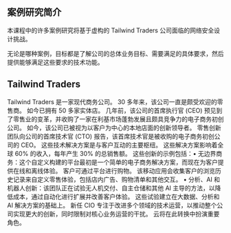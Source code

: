 ## <a name="case-study-introduction"></a>案例研究简介

本课程中的许多案例研究将基于虚构的 Tailwind Traders 公司面临的网络安全设计挑战。

无论是哪种案例，目标都是了解公司的总体业务目标、需要满足的具体要求，然后提供能够满足这些要求的技术功能。

## <a name="tailwind-traders"></a>Tailwind Traders
 
Tailwind Traders 是一家现代商务公司。 30 多年来，该公司一直是颇受欢迎的零售商。 如今已拥有 50 多家实体店。 几年前，该公司的首席执行官 (CEO) 预见到了零售业的变革，并收购了一家在利基市场蓬勃发展且颇具竞争力的电子商务初创公司。 如今，该公司已被视为以客户为中心的本地店面的创新领导者。 零售创新团队向公司的首席技术官 (CTO) 报告，该首席技术官是被收购的电子商务初创公司的 CEO。 这些技术解决方案是与客户互动的主要枢纽。 这些解决方案影响着全球 60% 的收入，每年产生 30% 的总销售额。 这些创新的示例包括：•   无边界商务：这个自定义构建的平台最初是一个简单的电子商务解决方案，而现在为客户提供在线和离线体验。 客户可通过平台进行购物。 该移动应用会收集客户的浏览历史记录来自定义零售体验，包括店内广告、购物清单和其他交互。
•   分析、AI 和机器人创新：该团队正在试验无人机交付、自主仓储和其他 AI 主导的方法，以降低成本，通过自动化进行扩展并改善客户体验。 这些试验建立在大数据、分析和 AI 解决方案的基础上。
新任 CIO 专注于改进多个领域的技术运营，以推动整个公司实现更大的创新，同时限制对核心业务运营的干扰。 云将在此转换中扮演重要角色。